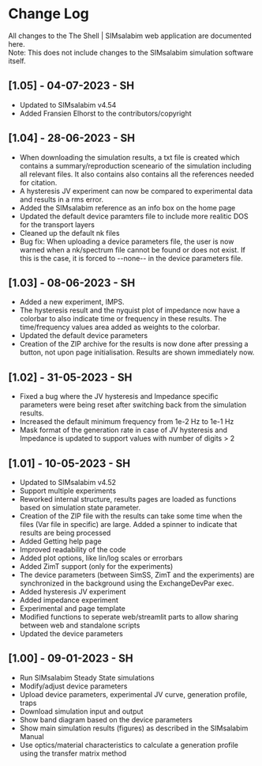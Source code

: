# Change Log
All changes to the The Shell | SIMsalabim web application are documented here. <br>
Note: This does not include changes to the SIMsalabim simulation software itself.

## [1.05] - 04-07-2023 - SH
- Updated to SIMsalabim v4.54
- Added Fransien Elhorst to the contributors/copyright

## [1.04] - 28-06-2023 - SH
- When downloading the simulation results, a txt file is created which contains a summary/reproduction sceneario of the simulation including all relevant files. It also contains also contains all the references needed for citation.
- A hysteresis JV experiment can now be compared to experimental data and results in a rms error. 
- Added the SIMsalabim reference as an info box on the home page
- Updated the default device paramters file to include more realitic DOS for the transport layers
- Cleaned up the default nk files
- Bug fix: When uploading a device parameters file, the user is now warned when a nk/spectrum file cannot be found or does not exist. If this is the case, it is forced to --none-- in the device parameters file.

## [1.03] - 08-06-2023 - SH
- Added a new experiment, IMPS. 
- The hysteresis result and the nyquist plot of impedance now have a colorbar to also indicate time or frequency in these results. The time/frequency values area added as weights to the colorbar.
- Updated the default device parameters
- Creation of the ZIP archive for the results is now done after pressing a button, not upon page initialisation. Results are shown immediately now.

## [1.02] - 31-05-2023 - SH
- Fixed a bug where the JV hysteresis and Impedance specific parameters were being reset after switching back from the simulation results.
- Increased the default minimum frequency from 1e-2 Hz to 1e-1 Hz
- Mask format of the generation rate in case of JV hysteresis and Impedance is updated to support values with number of digits > 2

## [1.01] - 10-05-2023 - SH
- Updated to SIMsalabim v4.52
- Support multiple experiments
- Reworked internal structure, results pages are loaded as functions based on simulation state parameter.
- Creation of the ZIP file with the results can take some time when the files (Var file in specific) are large. Added a spinner to indicate that results are being processed
- Added Getting help page
- Improved readability of the code
- Added plot options, like lin/log scales or errorbars
- Added ZimT support (only for the experiments)
- The device parameters (between SimSS, ZimT and the experiments) are synchronized in the background using the ExchangeDevPar exec.
- Added hysteresis JV experiment
- Added impedance experiment
- Experimental and page template
- Modified functions to seperate web/streamlit parts to allow sharing between web and standalone scripts
- Updated the device parameters

## [1.00] - 09-01-2023 - SH
- Run SIMsalabim Steady State simulations
- Modify/adjust device parameters
- Upload device parameters, experimental JV curve, generation profile, traps
- Download simulation input and output
- Show band diagram based on the device parameters
- Show main simulation results (figures) as described in the SIMsalabim Manual
- Use optics/material characteristics to calculate a generation profile using the transfer matrix method